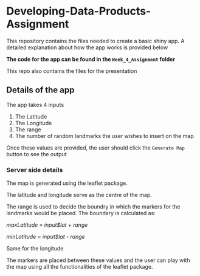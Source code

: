 # Developing-Data-Products-Assignment
This repository contains the files needed to create a basic shiny app.
A detailed explanation about how the app works is provided below

**The code for the app can be found in the `Week_4_Assignment` folder**

This repo also contains the files for the presentation

## Details of the app

The app takes 4 inputs 
1. The Latitude
2. The Longitude
3. The range
4. The number of random landmarks the user wishes to insert on the map

Once these values are provided, the user should click the `Generate Map` button to see the output

### Server side details
The map is generated using the leaflet package.

The latitude and longitude serve as the centre of the map.

The range is used to decide the boundry in which the markers for the landmarks would be placed.
The boundary is calculated as:

*maxLatitude = input$lat + range*

*minLatitude = input$lat - range*

Same for the longitude

The markers are placed between these values and the user can play with the map using all the functionalities of the leaflet package.
